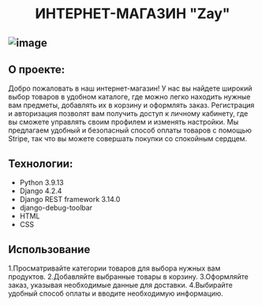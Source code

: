 # <p align="center">ИНТЕРНЕТ-МАГАЗИН "Zay"</p>
![image](https://github.com/EvdokimovAnR/Online-shop-Zay/assets/145903848/b832499d-f0c5-43d4-a6ca-1e97c507761f)
---
## О проекте:
Добро пожаловать в наш интернет-магазин! У нас вы найдете широкий выбор товаров в удобном каталоге, где можно легко находить нужные вам предметы, добавлять их в корзину и оформлять заказ. Регистрация и авторизация позволят вам получить доступ к личному кабинету, где вы сможете управлять своим профилем и изменять настройки. Мы предлагаем удобный и безопасный способ оплаты товаров с помощью Stripe, так что вы можете совершать покупки со спокойным сердцем. 
## Технологии:
* Python 3.9.13
* Django  4.2.4
* Django REST framework 3.14.0
* django-debug-toolbar
* HTML
* CSS
## Использование
1.Просматривайте категории товаров для выбора нужных вам продуктов.
2.Добавляйте выбранные товары в корзину.
3.Оформляйте заказ, указывая необходимые данные для доставки.
4.Выбирайте удобный способ оплаты и вводите необходимую информацию.

